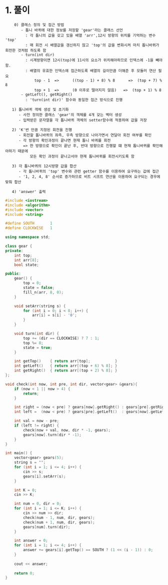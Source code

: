   #  1. 풀이
        0) 클래스 정의 및 접근 방법
           - 톱니 바퀴에 대한 정보를 저장할 'gear'라는 클래스 선언
             : 각 톱니의 값을 갖고 있을 배열 'arr',12시 방향의 위치를 기억하는 변수 'top'
             : 매 회전 시 배열값을 갱신하지 않고 'top'의 값을 변화시켜 마치 톱니바퀴가 회전한 것처럼 하도록 함             
           - turn(int dir) 
             : 시계방향이면 12시(top)에 11시의 요소가 위치해야하므로 인덱스에 -1을 빼야함.
             : 배열의 유효한 인덱스에 접근하도록 배열의 길이만큼 더해준 후 모듈러 연산 필요
                 top - 1  =>      ((top - 1) + 8) % 8      =>  (top + 7) % 8
                 top + 1  =>      (0 이후로 떨어지지 않음)   =>  (top + 1) % 8                 
           - getLeft(), getRight()
             : 'turn(int dir)' 함수와 동일한 접근 방식으로 진행 
       
       1) 톱니바퀴 객체 생성 및 초기화
          - 사전 정의한 클래스 'gear'의 객체를 4개 갖는 벡터 생성
          - 입력받은 문자열을 각 톱니바퀴 객체의 setter함수에 적용하여 값을 저장
       
       2) 'K'번 만큼 지정된 회전을 진행
          - 회전할 톱니바퀴의 좌측, 우측 방향으로 나아가면서 연달아 회전 여부를 확인
          - 각 방향의 확인과정이 끝나면 현재 톱니 바퀴를 회전
            => 한 방향으로 확인이 끝난 후, 반대 방향으로 진행할 떄 현재 톱니바퀴를 확인해야하기 때문에
               모든 확인 과정이 끝나고서야 현재 톱니바퀴를 회전시키도록 함

       3) 각 톱니바퀴의 12시방향 값을 합산
          - 각 톱니바퀴의 'top' 변수와 관련 getter 함수를 이용하여 요구하는 값에 접근
          - '1, 2, 4, 8' 순서로 증가하므로 비트 시프트 연산을 이용하여 요구되는 경우에 맞춰 합산
       
       4) 'answer' 출력


```c++
#include <iostream>
#include <algorithm>
#include <vector>
#include <string>

#define SOUTH		1
#define CLOCKWISE   1

using namespace std;

class gear {
private:
	int top;
	int arr[8];
	bool state;

public:
	gear() {
		top = 0;
		state = false;
		fill_n(arr, 8, 0);
	}

	void setArr(string s) {
		for (int i = 0; i < 8; i++) {
			arr[i] = s[i] - '0';
		}
	}

	void turn(int dir) {
		top += (dir == CLOCKWISE) ? 7 : 1;
		top %= 8;
		state = true;
	}

	int getTop()    { return arr[top];			 }
	int getLeft()   { return arr[(top + 6) % 8]; }
	int getRight()  { return arr[(top + 2) % 8]; }
};

void check(int now, int pre, int dir, vector<gear> &gears){
	if (now < 1 || now > 4) {
		return;
	}

	int right = (now < pre) ? gears[now].getRight() : gears[pre].getRight();
	int left =  (now < pre) ? gears[pre].getLeft()  : gears[now].getLeft();

	int val = now - pre;
	if (left != right) {
		check(now + val, now, dir * -1, gears);
		gears[now].turn(dir * -1);
	}
}

int main() {
	vector<gear> gears(5);
	string s = "";
	for (int i = 1; i <= 4; i++) {
		cin >> s;
		gears[i].setArr(s);
	}

	int K = 0;
	cin >> K;

	int num = 0, dir = 0;
	for (int i = 1; i <= K; i++) {
		cin >> num >> dir;
		check(num - 1, num, dir, gears);
		check(num + 1, num, dir, gears);
		gears[num].turn(dir);
	}

	int answer = 0;
	for (int i = 1; i <= 4; i++) {
		answer += gears[i].getTop() == SOUTH ? (1 << (i - 1)) : 0;
	}
	
	cout << answer;
	
	return 0;
}
```

